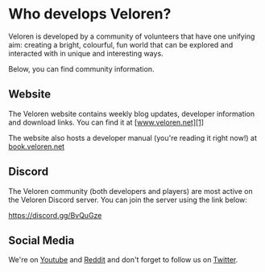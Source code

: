 # Who develops Veloren?

Veloren is developed by a community of volunteers that have one unifying aim: creating a bright,
colourful, fun world that can be explored and interacted with in unique and interesting ways.

Below, you can find community information.

## Website

The Veloren website contains weekly blog updates, developer information and download links.
You can find it at [www.veloren.net][1]

The website also hosts a developer manual (you're reading it right now!) at [book.veloren.net][2]

## Discord

The Veloren community (both developers and players) are most active on the Veloren Discord server.
You can join the server using the link below:

<https://discord.gg/BvQuGze>

## Social Media

We're on [Youtube][3]
and [Reddit][4] and don't forget to follow us on [Twitter][5].

[1]: https://www.veloren.net
[2]: https://book.veloren.net
[3]: https://www.youtube.com/channel/UCmRjlnKnSRRihWPPNasl_Qw
[4]: https://www.reddit.com/r/veloren
[5]: https://twitter.com/velorenproject
